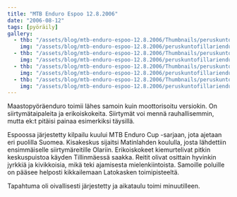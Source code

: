 ```yaml
---
title: "MTB Enduro Espoo 12.8.2006"
date: "2006-08-12"
tags: [pyöräily]
gallery:
  - thb: "/assets/blog/mtb-enduro-espoo-12.8.2006/Thumbnails/peruskuntofillarienduro20060812_01b.jpg"
    img: "/assets/blog/mtb-enduro-espoo-12.8.2006/peruskuntofillarienduro20060812_01b.jpg"
  - thb: "/assets/blog/mtb-enduro-espoo-12.8.2006/Thumbnails/peruskuntofillarienduro20060812_02b.jpg"
    img: "/assets/blog/mtb-enduro-espoo-12.8.2006/peruskuntofillarienduro20060812_02b.jpg"
  - thb: "/assets/blog/mtb-enduro-espoo-12.8.2006/Thumbnails/peruskuntofillarienduro20060812_03b.jpg"
    img: "/assets/blog/mtb-enduro-espoo-12.8.2006/peruskuntofillarienduro20060812_03b.jpg"
  - thb: "/assets/blog/mtb-enduro-espoo-12.8.2006/Thumbnails/peruskuntofillarienduro20060812_04b.jpg"
    img: "/assets/blog/mtb-enduro-espoo-12.8.2006/peruskuntofillarienduro20060812_04b.jpg"
---
```


Maastopyöräenduro toimii lähes samoin kuin moottorisoitu versiokin. On
siirtymätaipaleita ja erikoiskokeita. Siirtymät voi mennä
rauhallisemmin, mutta ek:t pitäisi painaa esimerkiksi täysillä.

Espoossa järjestetty kilpailu kuului MTB Enduro Cup -sarjaan, jota
ajetaan eri puolilla Suomea. Kisakeskus sijaitsi Matinlahden koululla,
josta lähdettiin ensimmäiselle siirtymäreitille Olariin. Erikoiskokeet
kiemurtelivat pitkin keskuspuistoa käyden Tillinmäessä saakka. Reitit
olivat osittain hyvinkin jyrkkiä ja kivikkoisia, mikä teki ajamisesta
mielenkiintoista. Samoille poluille on pääsee helposti kikkailemaan
Latokasken toimipisteeltä.

Tapahtuma oli oivallisesti järjestetty ja aikataulu toimi minuutilleen.
